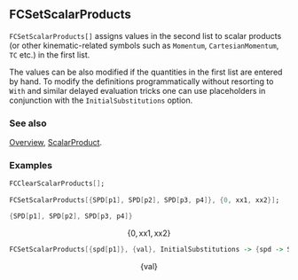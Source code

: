 ## FCSetScalarProducts

`FCSetScalarProducts[]` assigns values in the second list to scalar products (or other kinematic-related symbols such as `Momentum`, `CartesianMomentum`, `TC` etc.) in the first list.

The values can be also modified if the quantities in the first list are entered by hand. To modify the definitions  programmatically without resorting to `With` and similar delayed evaluation tricks one can use placeholders in conjunction with the `InitialSubstitutions` option.

### See also

[Overview](Extra/FeynCalc.md), [ScalarProduct](ScalarProduct.md).

### Examples

```mathematica
FCClearScalarProducts[]; 
 
FCSetScalarProducts[{SPD[p1], SPD[p2], SPD[p3, p4]}, {0, xx1, xx2}];
```

```mathematica
{SPD[p1], SPD[p2], SPD[p3, p4]}
```

$$\{0,\text{xx1},\text{xx2}\}$$

```mathematica
FCSetScalarProducts[{spd[p1]}, {val}, InitialSubstitutions -> {spd -> SPD}]
```

$$\{\text{val}\}$$